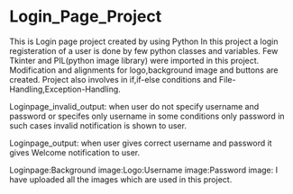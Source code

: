 # Login_Page_Project
This is Login page project created by using Python
In this project a login registeration of a user is done by few python classes and variables.
Few Tkinter and PIL(python image library) were imported in this project.
Modification and alignments for logo,background image and buttons are created.
Project also involves in if,if-else conditions and File-Handling,Exception-Handling.

Loginpage_invalid_output:
when user do not specify username and password or specifes only username in some conditions only password in such cases invalid notification is shown to user.

Loginpage_output:
when user gives correct username and password it gives Welcome notification to user.

Loginpage:Background image:Logo:Username image:Password image:
I have uploaded all the images which are used in this project.

